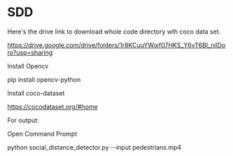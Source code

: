 # SDD

Here's the drive link to download whole code directory wth coco data set. 

https://drive.google.com/drive/folders/1r8KCuuYWixf07HKS_Y6vT6Bl_njlDoro?usp=sharing    



Install Opencv       

pip install opencv-python


Install coco-dataset 
 
https://cocodataset.org/#home


For output:

Open Command Prompt



python social_distance_detector.py --input pedestrians.mp4
